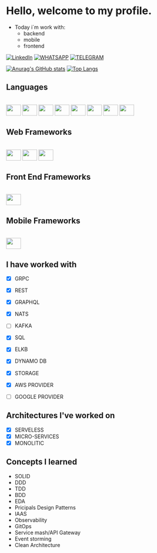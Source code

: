 # Hello, welcome to my profile.

- Today i´m work with:
  - backend
  - mobile
  - frontend

[![LinkedIn](https://img.shields.io/badge/LinkedIn-0077B5?style=for-the-badge&logo=linkedin&logoColor=white)](https://www.linkedin.com/in/kaue-oliveira-bonfim-4a0a4563/)
[![WHATSAPP](https://img.shields.io/badge/WhatsApp-25D366?style=for-the-badge&logo=whatsapp&logoColor=white)](https://web.whatsapp.com/+5511951211683)
[![TELEGRAM](	https://img.shields.io/badge/Telegram-2CA5E0?style=for-the-badge&logo=telegram&logoColor=white)](https://web.telegram.org/z/+5511951211683)

[![Anurag's GitHub stats](https://github-readme-stats.vercel.app/api?username=kauebonfimm&count_private=true&show_icons=true&include_all_commits=true)](https://github.com/anuraghazra/github-readme-stats)
[![Top Langs](https://github-readme-stats.vercel.app/api/top-langs/?username=kauebonfimm&count_private=true&show_icons=true&include_all_commits=true)](https://github.com/anuraghazra/github-readme-stats)

## Languages
<div style="display: inline_block"><br>
  <img height="30" width="40" src="https://cdn.jsdelivr.net/gh/devicons/devicon/icons/go/go-original-wordmark.svg" />
  <img height="30" width="40" src="https://cdn.jsdelivr.net/gh/devicons/devicon/icons/dart/dart-original.svg" />
  <img height="30" width="40" src="https://cdn.jsdelivr.net/gh/devicons/devicon/icons/typescript/typescript-original.svg" />
  <img height="30" width="40" src="https://cdn.jsdelivr.net/gh/devicons/devicon/icons/python/python-original.svg" />
  <img height="30" width="40" src="https://cdn.jsdelivr.net/gh/devicons/devicon/icons/kotlin/kotlin-original.svg" />
  <img height="30" width="40" src="https://cdn.jsdelivr.net/gh/devicons/devicon/icons/html5/html5-original.svg" />
  <img height="30" width="40" src="https://cdn.jsdelivr.net/gh/devicons/devicon/icons/javascript/javascript-original.svg" />
  <img height="30" width="40" src="https://cdn.jsdelivr.net/gh/devicons/devicon/icons/css3/css3-original.svg" />

</div>

## Web Frameworks
<div style="display: inline_block"><br>
  <img height="30" width="40" src="https://cdn.jsdelivr.net/gh/devicons/devicon/icons/nestjs/nestjs-plain.svg" />
  <img  height="30" width="40" src="https://cdn.jsdelivr.net/gh/devicons/devicon/icons/django/django-plain.svg" />
  <img height="30" width="40" src="https://cdn.jsdelivr.net/gh/devicons/devicon/icons/spring/spring-original.svg" />
</div>

## Front End Frameworks
<div style="display: inline_block"><br>
  <img height="30" width="40" src="https://cdn.jsdelivr.net/gh/devicons/devicon/icons/vuejs/vuejs-original.svg" />
</div>

## Mobile Frameworks
<div style="display: inline_block"><br>
  <img height="30" width="40" src="https://cdn.jsdelivr.net/gh/devicons/devicon/icons/flutter/flutter-original.svg" />
</div>

## I have worked with
- [X] GRPC
- [X] REST
- [X] GRAPHQL
- [X] NATS
- [ ] KAFKA

- [X] SQL
- [X] ELKB
- [X] DYNAMO DB
- [X] STORAGE

- [X] AWS PROVIDER
- [ ] GOOGLE PROVIDER

## Architectures I've worked on
- [X] SERVELESS
- [X] MICRO-SERVICES
- [X] MONOLITIC

## Concepts I learned
- SOLID
- DDD
- TDD
- BDD
- EDA
- Pricipals Design Patterns
- IAAS
- Observability
- GitOps
- Service mash/API Gateway
- Event storming
- Clean Architecture
